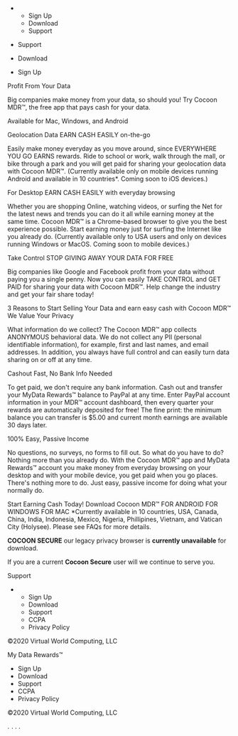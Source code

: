 *   *   Sign Up
    *   Download
    *   Support

*   Support
*   Download
*   Sign Up

Profit From Your Data

Big companies make money from your data, so should you! Try Cocoon MDR™, the free app that pays cash for your data.

Available for Mac, Windows, and Android

Geolocation Data EARN CASH EASILY on-the-go

Easily make money everyday as you move around, since EVERYWHERE YOU GO EARNS rewards. Ride to school or work, walk through the mall, or bike through a park and you will get paid for sharing your geolocation data with Cocoon MDR™. (Currently available only on mobile devices running Android and available in 10 countries\*. Coming soon to iOS devices.)

For Desktop EARN CASH EASILY with everyday browsing

Whether you are shopping Online, watching videos, or surfing the Net for the latest news and trends you can do it all while earning money at the same time. Cocoon MDR™ is a Chrome-based browser to give you the best experience possible. Start earning money just for surfing the Internet like you already do. (Currently available only to USA users and only on devices running Windows or MacOS. Coming soon to mobile devices.)

Take Control STOP GIVING AWAY YOUR DATA FOR FREE

Big companies like Google and Facebook profit from your data without paying you a single penny. Now you can easily TAKE CONTROL and GET PAID for sharing your data with Cocoon MDR™. Help change the industry and get your fair share today!

3 Reasons to Start Selling Your Data and earn easy cash with Cocoon MDR™  
We Value Your Privacy

What information do we collect? The Cocoon MDR™ app collects ANONYMOUS behavioral data. We do not collect any PII (personal identifiable information), for example, first and last names, and email addresses. In addition, you always have full control and can easily turn data sharing on or off at any time.

  
Cashout Fast, No Bank Info Needed

To get paid, we don't require any bank information. Cash out and transfer your MyData Rewards™ balance to PayPal at any time. Enter PayPal account information in your MDR™ account dashboard, then every quarter your rewards are automatically deposited for free! The fine print: the minimum balance you can transfer is $5.00 and current month earnings are available 30 days later.

  
100% Easy, Passive Income

No questions, no surveys, no forms to fill out. So what do you have to do? Nothing more than you already do. With the Cocoon MDR™ app and MyData Rewards™ account you make money from everyday browsing on your desktop and with your mobile device, you get paid when you go places. There's nothing more to do. Just easy, passive income for doing what your normally do.

Start Earning Cash Today! Download Cocoon MDR™ FOR ANDROID FOR WINDOWS FOR MAC \*Currently available in 10 countries, USA, Canada, China, India, Indonesia, Mexico, Nigeria, Phillipines, Vietnam, and Vatican City (Holysee). Please see FAQs for more details.

**COCOON SECURE** our legacy privacy browser is **currently unavailable** for download.

If you are a current **Cocoon Secure** user will we continue to serve you.

Support

*   *   Sign Up
    *   Download
    *   Support
    *   CCPA
    *   Privacy Policy

©2020 Virtual World Computing, LLC  
  
My Data Rewards™

*   Sign Up
*   Download
*   Support
*   CCPA
*   Privacy Policy

©2020 Virtual World Computing, LLC

<div style="display:inline;">. <img height="1" width="1" style="border-style:none;" alt="" src="//googleads.g.doubleclick.net/pagead/viewthroughconversion/938792996/?value=0&amp;guid=ON&amp;script=0"/>. </div>. <img src="//bat.bing.com/action/0?ti=5065606&Ver=2" height="0" width="0" style="display:none. visibility: hidden;" />.